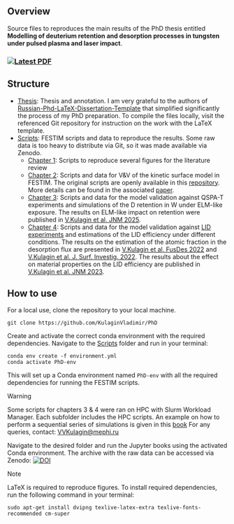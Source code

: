 ## Overview
Source files to reproduces the main results of the PhD thesis entitled **Modelling of deuterium retention and desorption processes in tungsten under pulsed plasma and laser impact**.

### [![Latest PDF](https://img.shields.io/static/v1?label=PDF&logo=adobeacrobatreader&message=see%20latest%20version&color=success)](../../blob/build/synopsis.pdf)

## Structure
* [Thesis](Thesis): Thesis and annotation. I am very grateful to the authors of [Russian-Phd-LaTeX-Dissertation-Template](https://github.com/AndreyAkinshin/Russian-Phd-LaTeX-Dissertation-Template) that simplified significantly the process of my PhD preparation. To compile the files locally, visit the referenced Git repository for instruction on the work with the LaTeX template. 
* [Scripts](Scripts): FESTIM scripts and data to reproduce the results. Some raw data is too heavy to distribute via Git, so it was made available via Zenodo. 
    - [Chapter 1](./Scripts/Chapter_1): Scripts to reproduce several figures for the literature review
    - [Chapter 2](./Scripts/Chapter_2): Scripts and data for V&V of the kinetic surface model in FESTIM. The original scripts are openly available in this [repository](https://github.com/KulaginVladimir/FESTIM-SurfaceKinetics-Validation). More details can be found in the associated [paper](https://www.sciencedirect.com/science/article/abs/pii/S0360319925006937).
    - [Chapter 3](./Scripts/Chapter_3): Scripts and data for the model validation against QSPA-T experiments and simulations of the D retention in W under ELM-like exposure. The results on ELM-like impact on retention were published in [V.Kulagin et al. JNM 2025](https://www.sciencedirect.com/science/article/abs/pii/S0022311524004719).
    - [Chapter 4](./Scripts/Chapter_4/): Scripts and data for the model validation against [LID experiments](https://github.com/KulaginVladimir/LID-validation) and estimations of the LID efficiency under different conditions. The results on the estimation of the atomic fraction in the desorption flux are presented in [V.Kulagin et al. FusDes 2022](https://www.sciencedirect.com/science/article/pii/S0920379622002794) and [V.Kulagin et al. J. Surf. Investig.  2022](https://link.springer.com/article/10.1134/S1027451022050317). The results about the effect on material properties on the LID efficiency are published in [V.Kulagin et al. JNM 2023](https://www.sciencedirect.com/science/article/pii/S0022311523005147). 


## How to use

For a local use, clone the repository to your local machine.

```
git clone https://github.com/KulaginVladimir/PhD
```

Create and activate the correct conda environment with the required dependencies. Navigate to the [Scripts](./Scripts/) folder and run in your terminal:

```
conda env create -f environment.yml
conda activate PhD-env
```

This will set up a Conda environment named `PhD-env` with all the required dependencies for running the FESTIM scripts. 

> [!WARNING]  
> Some scripts for chapters 3 & 4 were ran on HPC with Slurm Workload Manager. Each subfolder includes the HPC scripts. An example on how to perform a sequential series of simulations is given in this [book](./Scripts/Chapter_4/LID_simulation/LID.ipynb)
> For any queries, contact: VVKulagin@mephi.ru

Navigate to the desired folder and run the Jupyter books using the activated Conda environment. The archive with the raw data can be accessed via Zenodo:
[![DOI](https://zenodo.org/badge/DOI/10.5281/zenodo.14036908.svg)](https://doi.org/10.5281/zenodo.15614480)

> [!NOTE]  
> LaTeX is required to reproduce figures. To install required dependencies, run the following command in your terminal:
> ```
> sudo apt-get install dvipng texlive-latex-extra texlive-fonts-recommended cm-super
> ```

